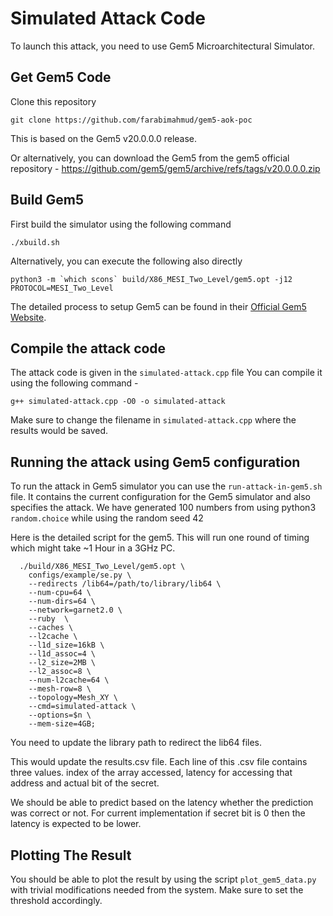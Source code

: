 # Simulated Attack Code

To launch this attack, you need to use Gem5 Microarchitectural Simulator. 



## Get Gem5 Code
Clone this repository 
```
git clone https://github.com/farabimahmud/gem5-aok-poc
```
This is based on the Gem5 v20.0.0.0 release.

Or alternatively, you can download the Gem5 from the gem5 official repository - https://github.com/gem5/gem5/archive/refs/tags/v20.0.0.0.zip

## Build Gem5 
First build the simulator using the following command 
```
./xbuild.sh 
```
Alternatively, you can execute the following also directly
```
python3 -m `which scons` build/X86_MESI_Two_Level/gem5.opt -j12 PROTOCOL=MESI_Two_Level
```
The detailed process to setup Gem5 can be found in their [Official Gem5 Website](https://www.gem5.org/). 



## Compile the attack code
The attack code is given in the `simulated-attack.cpp` file 
You can compile it using the following command - 
```
g++ simulated-attack.cpp -O0 -o simulated-attack
```

Make sure to change the filename in `simulated-attack.cpp` where the results would be saved.

## Running the attack using Gem5 configuration
To run the attack in Gem5 simulator you can use the `run-attack-in-gem5.sh` file. 
It contains the current configuration for the Gem5 simulator and also specifies the attack.
We have generated 100 numbers from using python3 `random.choice` while using the random seed 42

Here is the detailed script for the gem5. This will run one round of timing which might take ~1 Hour in a 3GHz PC. 
```
  ./build/X86_MESI_Two_Level/gem5.opt \
    configs/example/se.py \
    --redirects /lib64=/path/to/library/lib64 \
    --num-cpu=64 \
    --num-dirs=64 \
    --network=garnet2.0 \
    --ruby  \
    --caches \
    --l2cache \
    --l1d_size=16kB \
    --l1d_assoc=4 \
    --l2_size=2MB \
    --l2_assoc=8 \
    --num-l2cache=64 \
    --mesh-row=8 \
    --topology=Mesh_XY \
    --cmd=simulated-attack \
    --options=$n \
    --mem-size=4GB;
```

You need to update the library path to redirect the lib64 files. 

This would update the results.csv file. Each line of this .csv file contains three values. index of the array accessed, latency for accessing that address and actual bit of the secret. 

We should be able to predict based on the latency whether the prediction was correct or not. For current implementation if secret bit is 0 then the latency is expected to be lower. 

## Plotting The Result
You should be able to plot the result by using the script `plot_gem5_data.py` with trivial modifications needed from the system. 
Make sure to set the threshold accordingly. 